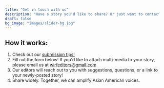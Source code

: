 ```yaml
---
title: "Get in touch with us"
description: "Have a story you'd like to share? Or just want to contact us?"
draft: false
bg_image: "images/slider-bg.jpg"
---
```


## How it works: 

1. Check out our [submission tips!](https://keen-shirley-2fbefd.netlify.app/tips)
2. Fill out the form below! If you'd like to attach multi-media to your story, please email us at [wirfeditors@gmail.com](mailto:wirfeditors@gmail.com)
3. Our editors will reach out to you with suggestions, questions, or a link to your newly-posted story!
4. Share widely. Together, we can amplify Asian American voices.

